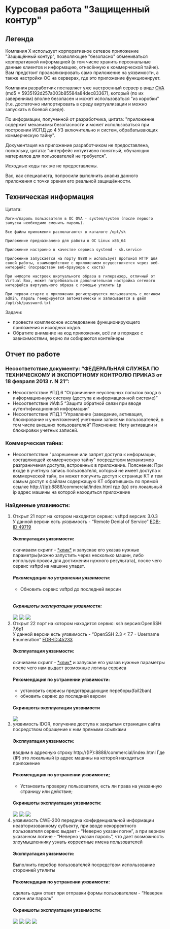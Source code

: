 # Курсовая работа "Защищенный контур"
## Легенда

Компания Х использует корпоративное сетевое приложение "Защищённый контур", позволяющее "безопасно" обмениваться корпоративной информацией (в том числе хранить персональные данные клиентов и информацию, отнесённую к коммерческой тайне). Вам предстоит проанализировать само приложение на уязвимости, а также настройки ОС на серверах, где это приложение функционирует.

Компания разработчик поставляет уже настроенный сервер в виде [OVA](https://drive.google.com/file/d/1BK7-mqNB5a-og75xr9wWnEyWTz3IEc3A/view?usp=sharing) (md5 = 5935192d257a003b85584a84dec83367), который (по их заверениям) вполне безопасен и может использоваться "из коробки" (т.е. достаточно импортировать в среду виртуализации и можно запускать в боевой среде).

По информации, полученной от разработчика, цитата: "приложение содержит механизмы безопасности и может использоваться при построении ИСПД до 4 УЗ включительно и систем, обрабатывающих коммерческую тайну".

Документация на приложение разработчиком не предоставлена, поскольку, цитата: "интерфейс интуитивно понятный, обучающих материалов для пользователей не требуется".

Исходные коды так же не предоставлены.

Вас, как специалиста, попросили выполнить анализ данного приложения с точки зрения его реальной защищённости.

## Техническая информация

Цитата:
```
Логин/пароль пользователя в ОС OVA - system/system (после первого запуска необходимо сменить пароль).

Все файлы приложения располагаются в каталоге /opt/sk

Приложение предназначено для работы в ОС Linux x86_64

Приложение настроено в качестве сервиса systemd - sk.service

Приложение запускается на порту 8888 и использует протокол HTTP для своей работы, взаимодействие с приложением осуществляется через веб-интерфейс (посредством веб-браузера с хоста)

При импорте настроек виртуального образа в гипервизор, отличный от Virtual Box, может потребоваться дополнительная настройка сетевого интерфейса виртуального образа с помощью утилиты ip

При первом старте в приложении регистрируется пользователь с логином admin, пароль генерируется автоматически и записывается в файл /opt/sk/password.txt
```
Задачи:
<ul>
<li>провести комплексное исследование функционирующего приложения и исходных кодов.</li>
<li>Обратите внимание на код приложения, всё ли в порядке с зависимостями, верно ли собираются контейнеры</li>
</ul>
<h2>Отчет по работе</h2>
<h3>Несоответствие документу: “ФЕДЕРАЛЬНАЯ СЛУЖБА ПО ТЕХНИЧЕСКОМУ И ЭКСПОРТНОМУ КОНТРОЛЮ ПРИКАЗ от 18 февраля 2013 г. N 21”:</h3>
<ul>
<li>Несоответствие УПД.6 “Ограничение неуспешных попыток входа в информационную систему (доступа к информационной системе)” </li>
<li>Несоответствие ИАФ.5 “Защита обратной связи при вводе аутентификационной информации”</li>
<li>Несоответствие УПД.1 “Управление (заведение, активация, блокирование и уничтожение) учетными записями пользователей, в том числе внешних пользователей”
Пояснение: Нету активации и блокировки учетных записей.</li>
</ul>
<h3>Коммерческая тайна:</h3>
  <ul>
<li>Несоответствие "разрешение или запрет доступа к информации, составляющей коммерческую тайну" посредством механизмов разграничения доступа, встроенных в приложение.
Пояснение: При входе в учетную запись пользователя, который не имеет доступа к коммерческой тайн, он может получить доступ к странице КТ и тем самым доступ к файлам содержащую КТ обратившись по прямой ссылке http://{ip}:8888/commercial/index.html где {ip} это локальный ip адрес машины на которой находиться приложение</li>
  </ul>
  <h3>Найденные уязвимости:</h3>
  <ol>
 <li> Открыт 21 порт на котором находится 
сервис: vsftpd  
версия: 3.0.3
    <br>
У данной версии есть уязвимость - “Remote Denial of Service”  <a href="https://www.exploit-db.com/exploits/49719">EDB-ID:49719</a>
    
<h4>Эксплуатация уязвимости:</h4>скачиваем скрипт - <a href="https://www.exploit-db.com/exploits/49719">*клик*</a> и запускае его указав нужные параметры(можно запустить через несколько машин, либо используя прокси для достижении нужного результата), после чего сервис vsftpd на машине упадет.</b></i>
    <br>
   <h4> <i><b>Рекомендация по устранении уязвимости:</b></i></h4>
    <ul>
      <li>
Обновить сервис vsftpd до последней версии
      </li>
    </ul>
    <br>
    <h4><i><b>Скриншоты эксплуатации уязвимости:</b></i></h4>
    <img src="https://github.com/Medok228/Course-work-/blob/main/images/image10.png">
     <img src="https://github.com/Medok228/Course-work-/blob/main/images/image8.png">
    <img src="https://github.com/Medok228/Course-work-/blob/main/images/image1.png">
  </li>
    <li>Открыт 22 порт на котором находится
сервис: ssh
версия:OpenSSH 7.6p1 
      <br>
У данной версии есть уязвимость - “OpenSSH 2.3 < 7.7 - Username Enumeration” <a href="https://www.exploit-db.com/exploits/45233">EDB-ID:45233</a>
  <h4>Эксплуатация уязвимости:</h4>  
  скачиваем скрипт - <a href="https://www.exploit-db.com/exploits/45233">*клик*</a>  и запускае его указав нужные параметры после чего нам выдаст возможные логины сервиса
  <h4>Рекомендация по устранении уязвимости:</h4>
  <ul>
<li>установить сервисы предотвращающие переборы(fail2ban)</li>
<li>обновить сервис до последней версии</li>
  </ul>
<h4>Скриншоты эксплуатации уязвимости</h4>
   <img src="https://github.com/Medok228/Course-work-/blob/main/images/image3.png">
</li>
<li>
уязвимость IDOR, получение доступа к закрытым страницам сайта посредством обращение к ним прямыми ссылками
<h4>Эксплуатация уязвимости:</h4> вводим в адресную строку
http://{IP}:8888/commercial/index.html
Где {IP} это локальный ip адрес машины на которой находиться приложение
<h4>Рекомендация по устранении уязвимости;</h4>
  <ul>
    <li>
Установить проверку пользователя, есть ли права на указанную страницу или действие;</li>
  </ul>
<h4>Скриншоты эксплуатации уязвимости:</h4>
 <img src="https://github.com/Medok228/Course-work-/blob/main/images/image5.png">
 <img src="https://github.com/Medok228/Course-work-/blob/main/images/image4.png">
 <img src="https://github.com/Medok228/Course-work-/blob/main/images/image7.png">
</li>
<li>
уязвимость CWE-200 передача конфиденциальной информации неавторизованному субъекту, при вводе некорректного пользователя сервис выдает - “Неверно указан логин”, а при верном указанном логине - “Неверно указан пароль”, что дает возможность злоумышленнику узнать корректные имена пользователей
<h4>Эксплуатация уязвимости:</h4> 
  Выполнить перебор пользователей посредством использование сторонней утилиты
<h4>Рекомендация по устранении уязвимости:</h4>
  сделать один ответ при отправки формы пользователем - “Неверен логин или пароль”
<h4>Скриншоты эксплуатации уязвимости:</h4>
<img src="https://github.com/Medok228/Course-work-/blob/main/images/image6.png">

<img src="https://github.com/Medok228/Course-work-/blob/main/images/image9.png">
<img src="https://github.com/Medok228/Course-work-/blob/main/images/image11.png">
<img src="https://github.com/Medok228/Course-work-/blob/main/images/image2.png">

  
</li>

</ol>



  
